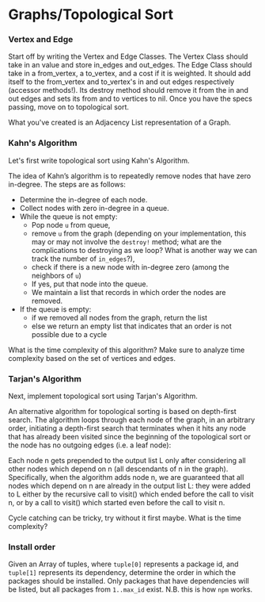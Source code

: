 # Graphs/Topological Sort

### Vertex and Edge

Start off by writing the Vertex and Edge Classes. The Vertex Class should take in an value and store in_edges and out_edges. The Edge Class should take in a from_vertex, a to_vertex, and a cost if it is weighted. It should add itself to the from_vertex and to_vertex's in and out edges respectively (accessor methods!). Its destroy method should remove it from the in and out edges and sets its from and to vertices to nil. Once you have the specs passing, move on to topological sort.

What you've created is an Adjacency List representation of a Graph.

### Kahn's Algorithm

Let's first write topological sort using Kahn's Algorithm.

The idea of Kahn’s algorithm is to repeatedly remove nodes that have zero in-degree. The steps are as follows:

* Determine the in-degree of each node.
* Collect nodes with zero in-degree in a queue. 
* While the queue is not empty:
  - Pop node `u` from queue,
  - remove `u` from the graph (depending on your implementation, this may or may not involve the `destroy!` method; what are the complications to destroying as we loop? What is another way we can track the number of `in_edges`?),
  - check if there is a new node with in-degree zero (among the neighbors of `u`)
  - If yes, put that node into the queue.
  - We maintain a list that records in which order the nodes are removed.
* If the queue is empty:
  - if we removed all nodes from the graph, return the list
  - else we return an empty list that indicates that an order is not possible due to a cycle

What is the time complexity of this algorithm? Make sure to analyze time complexity based on the set of vertices and edges.

### Tarjan's Algorithm

Next, implement topological sort using Tarjan's Algorithm.

An alternative algorithm for topological sorting is based on depth-first search. The algorithm loops through each node of the graph, in an arbitrary order, initiating a depth-first search that terminates when it hits any node that has already been visited since the beginning of the topological sort or the node has no outgoing edges (i.e. a leaf node):

Each node n gets prepended to the output list L only after considering all other nodes which depend on n (all descendants of n in the graph). Specifically, when the algorithm adds node n, we are guaranteed that all nodes which depend on n are already in the output list L: they were added to L either by the recursive call to visit() which ended before the call to visit n, or by a call to visit() which started even before the call to visit n.

Cycle catching can be tricky, try without it first maybe.
What is the time complexity?


### Install order

Given an Array of tuples, where `tuple[0]` represents a package id, and `tuple[1]` represents its dependency, determine the order in which the packages should be installed. Only packages that have dependencies will be listed, but all packages from `1..max_id` exist. N.B. this is how `npm` works.
